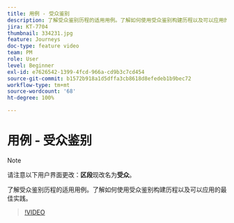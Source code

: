 ```yaml
---
title: 用例 - 受众鉴别
description: 了解受众鉴别历程的适用用例。了解如何使用受众鉴别构建历程以及可以应用的最佳实践。
jira: KT-7704
thumbnail: 334231.jpg
feature: Journeys
doc-type: feature video
team: PM
role: User
level: Beginner
exl-id: e7626542-1399-4fcd-966a-cd9b3c7cd454
source-git-commit: b1572b918a1d5dffa3cb8618d8efedeb1b9bec72
workflow-type: tm+mt
source-wordcount: '68'
ht-degree: 100%

---
```


# 用例 - 受众鉴别

>[!NOTE]
>请注意以下用户界面更改：**区段**&#x200B;现改名为&#x200B;**受众**。

了解受众鉴别历程的适用用例。了解如何使用受众鉴别构建历程以及可以应用的最佳实践。

>[!VIDEO](https://video.tv.adobe.com/v/334231?quality=12&learn=on)

